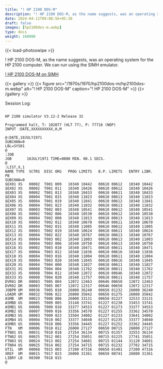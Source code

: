 ```yaml
---
title: "! HP 2100 DOS-M"
description: "! HP 2100 DOS-M, as the name suggests, was an operating system for the HP 2100 computer."
date: 2024-04-11T09:08:56+05:30
draft: false
images: [hp2100dos-m.webp]
type: docs
weight: 160000
---
```


{{< load-photoswipe >}}

! HP 2100 DOS-M, as the name suggests, was an operating system for the HP 2100 computer. We can run using the SIMH emulator.

<section class="section section-sm">
  <div class="container">
    <div class="row justify-content-center text-center">
      <div class="col-lg-5">
        <p><a class="btn btn-primary btn-md px-4 mb-1" href="https://virtualhub.eu.org/1970s/1970/hp2100dos-m/simh/" role="button">! HP 2100 DOS-M on SIMH</a></p>
      </div>
    </div>
  </div>
</section>

{{< gallery >}}
  {{< figure src="/1970s/1970/hp2100dos-m/hp2100dos-m.webp" alt="! HP 2100 DOS-M" caption="! HP 2100 DOS-M" >}}
{{< /gallery >}}

Session Log:

```console

HP 2100 simulator V3.12-2 Release 32

Programmed halt, T: 102077 (HLT 77), P: 77716 (NOP)
INPUT :DATE,XXXXXXXXXX,H,M

@:DATE,10JULY1971
SUBCHAN=0
LBL=SYS01
@
:JOB
JOB       10JULY1971 TIME=0000 MIN. 00.1 SECS.
@
:LIST,X,1
NAME TYPE  SCTRS  DISC ORG   PROG LIMITS   B.P. LIMITS   ENTRY LIBR.  PB
SUBCHAN=0
$EX01 XS   00002  T001 009   10340 10442   00610 00612   10340 10442
$EX02 XS   00002  T001 011   10340 10426   00610 00612   10340 10426
$EX03 XS   00002  T001 013   10340 10433   00610 00611   10340 10433
$EX04 XS   00004  T001 015   10340 11023   00610 00613   10340 11023
$EX05 XS   00004  T001 019   10340 11041   00610 00612   10340 11041
$EX06 XS   00004  T001 023   10340 11032   00610 00613   10340 11032
$EX07 XS   00003  T002 003   10340 10541   00610 00612   10340 10541
$EX08 XS   00002  T002 006   10340 10530   00610 00612   10340 10530
$EX09 XS   00004  T002 008   10340 11013   00610 00613   10340 11013
$EX10 XS   00003  T002 012   10340 10670   00610 00611   10340 10670
$EX11 XS   00004  T002 015   10340 11005   00610 00612   10340 11005
$EX12 XS   00003  T002 019   10340 10624   00610 00611   10340 10624
$EX13 XS   00004  T002 022   10340 10767   00610 00613   10340 10767
$EX14 XS   00004  T003 002   10340 11003   00610 00613   10340 11003
$EX15 XS   00004  T003 006   10340 10750   00610 00613   10340 10750
$EX16 XS   00002  T003 010   10340 10471   00610 00611   10340 10471
$EX17 XS   00004  T003 012   10340 11036   00610 00616   10340 11036
$EX18 XS   00004  T003 016   10340 11004   00610 00611   10340 11004
$EX19 XS   00004  T003 020   10340 11045   00610 00616   10340 11045
$EX20 XS   00004  T004 000   10340 11027   00610 00611   10340 11027
$EX31 XS   00008  T004 004   10340 11762   00610 00611   10340 11762
$EX32 XS   00008  T004 012   10340 12072   00610 00646   10340 12072
$EX33 XS   00008  T004 020   10340 11757   00610 00611   10340 11757
DVR01 DR   00003  T005 004   12072 12463   00646 00650   12072 12463
DVR02 DR   00003  T005 007   12072 12317   00646 00650   12072 12317
JOBPR UM   00036  T005 010   26000 36240   00650 01232   26000 36240
LOADR UM   00032  T006 022   26000 35042   00650 01275   26000 35042
ASMB  UM   00023  T008 006   26000 33131   00650 01227   32533 33131
ASMBD US   00005  T009 005   33140 33741   01227 01230   33453 33741
ASMB1 US   00006  T009 010   33377 34553   01227 01273   33377 34553
ASMB2 US   00007  T009 016   33356 34570   01227 01255   33362 34570
ASMB3 US   00003  T009 023   33504 34002   01227 01233   33641 34002
ASMB4 US   00004  T010 002   33377 34040   01227 01235   33377 34040
ASMB5 US   00006  T010 006   33356 34445   01227 01252   33362 34445
FTN   UM   00006  T010 012   26000 27127   00650 00715   26000 27127
FTN01 US   00031  T010 018   27254 36134   00715 01357   32553 36134
FTN02 US   00025  T012 001   27254 35051   00715 01225   27741 35051
FTN03 US   00024  T013 002   27254 34601   00715 01144   31120 34601
FTN04 US   00025  T014 002   27254 34715   00715 01232   27702 34715
UTIL  UM   00068  T015 003   27200 47316   00650 01401   27200 47316
XREF  UM   00015  T017 023   26000 31361   00650 00741   26000 31361
LIBRY LB   00300  T018 015
@

```
